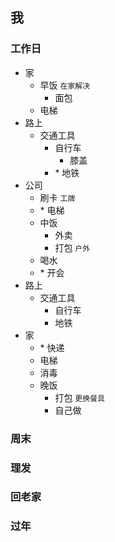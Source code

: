 ## 我

### 工作日

- 家
  - 早饭 ```在家解决```
    - 面包
  - 电梯
- 路上
  - 交通工具
    - 自行车
      - 膝盖
    - \* 地铁
- 公司
  - 刷卡 ```工牌```
  - \* 电梯
  - 中饭
    - 外卖
    - 打包 ```户外```
  - 喝水
  - \* 开会
- 路上
  - 交通工具
    - 自行车
    - 地铁
- 家
  - \* 快递
  - 电梯
  - 消毒
  - 晚饭
    - 打包 ```更换餐具```
    - 自己做

### 周末

### 理发

### 回老家

### 过年

